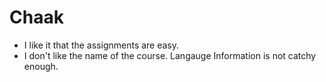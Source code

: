 # Chaak

- I like it that the assignments are easy.
- I don't like the name of the course. Langauge Information is not catchy enough.
